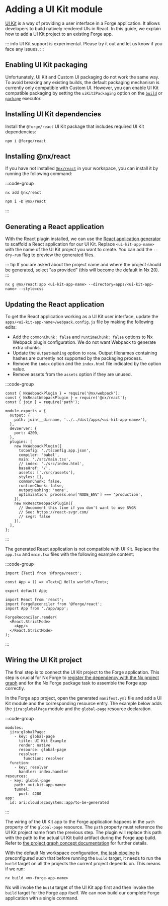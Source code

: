 # Adding a UI Kit module

[UI Kit](https://developer.atlassian.com/platform/forge/ui-kit/) is a way of providing a user interface in a Forge application. It allows developers to build natively rendered UIs in React. In this guide, we explain how to add a UI Kit project to an existing Forge app.

::: info
UI Kit support is experimental. Please try it out and let us know if you face any issues.
:::

## Enabling UI Kit packaging

Unfortunately, UI Kit and Custom UI packaging do not work the same way. To avoid breaking any existing builds, the default packaging mechanism is currently only compatible with Custom UI. However, you can enable UI Kit compatible packaging by setting the `uiKit2Packaging` option on the [`build`](../reference/executors.md#build) or [`package`](../reference/executors.md#package) executor.

## Installing UI Kit dependencies

Install the `@forge/react` UI Kit package that includes required UI Kit dependencies:

```shell
npm i @forge/react
```

## Installing @nx/react

If you have not installed [`@nx/react`](https://nx.dev/nx-api/react/documents/overview) in your workspace, you can install it by running the following command:

:::code-group
```shell[Nx 18+]
nx add @nx/react
```

```shell[Nx <18]
npm i -D @nx/react
```
:::

## Generating a React application

With the React plugin installed, we can use the [React application generator](https://nx.dev/nx-api/react/generators/application) to scaffold a React application for our UI Kit. Replace `<ui-kit-app-name>` with the name of the UI Kit project you want to create. You can add the `--dry-run` flag to preview the generated files.

::: tip
If you are asked about the project name and where the project should be generated, select "as provided" (this will become the default in Nx 20).
:::

```shell
nx g @nx/react:app <ui-kit-app-name> --directory=apps/<ui-kit-app-name> --style=css
```

## Updating the React application

To get the React application working as a UI Kit user interface, update the `apps/<ui-kit-app-name>/webpack.config.js` file by making the following edits:

* Add the `commonChunk: false` and `runtimeChunk: false` options to Nx Webpack plugin configuration. We do not want Webpack to generate extra chunks.
* Update the `outputHashing` option to `none`. Output filenames containing hashes are currently not supported by the packaging process.
* Remove the `index` option and the `index.html` file indicated by the option value.
* Remove assets from the `assets` option if they are unused.

:::code-group
```js{17,21-23}[webpack.config.js]:line-numbers
const { NxWebpackPlugin } = require('@nx/webpack');
const { NxReactWebpackPlugin } = require('@nx/react');
const { join } = require('path');

module.exports = {
  output: {
    path: join(__dirname, '../../dist/apps/<ui-kit-app-name>'),
  },
  devServer: {
    port: 4200,
  },
  plugins: [
    new NxWebpackPlugin({
      tsConfig: './tsconfig.app.json',
      compiler: 'babel',
      main: './src/main.tsx',
      // index: './src/index.html',
      baseHref: '/',
      assets: ['./src/assets'],
      styles: [],
      commonChunk: false,
      runtimeChunk: false,
      outputHashing: 'none',
      optimization: process.env['NODE_ENV'] === 'production',
    }),
    new NxReactWebpackPlugin({
      // Uncomment this line if you don't want to use SVGR
      // See: https://react-svgr.com/
      // svgr: false
    }),
  ],
};
```
:::

The generated React application is not compatible with UI Kit. Replace the `app.tsx` and `main.tsx` files with the following example content:

:::code-group
```tsx[app.tsx]
import {Text} from '@forge/react';

const App = () => <Text>👋 Hello world!</Text>;

export default App;
```

```tsx[main.tsx]
import React from 'react';
import ForgeReconciler from '@forge/react';
import App from './app/app';

ForgeReconciler.render(
  <React.StrictMode>
    <App/>
  </React.StrictMode>
);
```
:::


## Wiring the UI Kit project

The final step is to connect the UI Kit project to the Forge application. This step is crucial for Nx Forge to [register the dependency with the Nx project graph](../concepts/project-graph) and for the Nx Forge package task to assemble the Forge app correctly.

In the Forge app project, open the generated `manifest.yml` file and add a UI Kit module and the corresponding resource entry. The example below adds the `jira:globalPage` module and the `global-page` resource declaration.

:::code-group
```yaml{2-8,12-20}[manifest.yml]:line-numbers
modules:
  jira:globalPage:
    - key: global-page
      title: UI Kit Example
      render: native
      resource: global-page
      resolver:
        function: resolver
  function:
    - key: resolver
      handler: index.handler
resources:
  - key: global-page
    path: <ui-kit-app-name>
    tunnel:
      port: 4200
app:
  id: ari:cloud:ecosystem::app/to-be-generated
```
:::

The wiring of the UI Kit app to the Forge application happens in the `path` property of the `global-page` resource. The `path` property must reference the UI Kit project name from the previous step. The plugin will replace this path with the path to the actual UI Kit build artifact during the Forge app build. Refer to [the project graph concept documentation](../concepts/project-graph) for further details.

With the default Nx workspace configuration, [the task pipeline](https://nx.dev/features/run-tasks#defining-a-task-pipeline) is preconfigured such that before running the `build` target, it needs to run the `build` target on all the projects the current project depends on. This means if we run:

```shell
nx build <nx-forge-app-name>
```

Nx will invoke the `build` target of the UI Kit app first and then invoke the `build` target for the Forge app itself. We can now build our complete Forge application with a single command.

